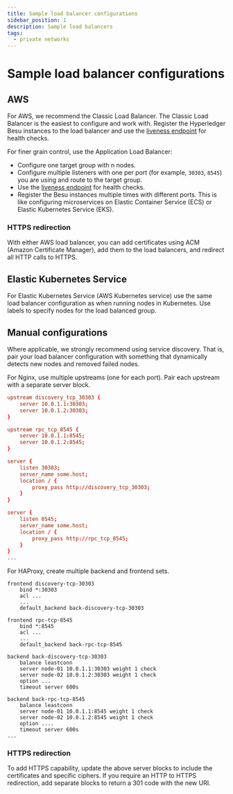 ```yaml
---
title: Sample load balancer configurations
sidebar_position: 1
description: Sample load balancers
tags:
  - private networks
---
```


# Sample load balancer configurations

## AWS

For AWS, we recommend the Classic Load Balancer. The Classic Load Balancer is the easiest to configure and work with. Register the Hyperledger Besu instances to the load balancer and use the [liveness endpoint](../use-besu-api/json-rpc.md#readiness-and-liveness-endpoints) for health checks.

For finer grain control, use the Application Load Balancer:

- Configure one target group with n nodes.
- Configure multiple listeners with one per port (for example, `30303`, `8545`) you are using and route to the target group.
- Use the [liveness endpoint](../use-besu-api/json-rpc.md#readiness-and-liveness-endpoints) for health checks.
- Register the Besu instances multiple times with different ports. This is like configuring microservices on Elastic Container Service (ECS) or Elastic Kubernetes Service (EKS).

### HTTPS redirection

With either AWS load balancer, you can add certificates using ACM (Amazon Certificate Manager), add them to the load balancers, and redirect all HTTP calls to HTTPS.

## Elastic Kubernetes Service

For Elastic Kubernetes Service (AWS Kubernetes service) use the same load balancer configuration as when running nodes in Kubernetes. Use labels to specify nodes for the load balanced group.

## Manual configurations

Where applicable, we strongly recommend using service discovery. That is, pair your load balancer configuration with something that dynamically detects new nodes and removed failed nodes.

For Nginx, use multiple upstreams (one for each port). Pair each upstream with a separate server block.

```conf title="Upstreams paired with server blocks"
upstream discovery_tcp_30303 {
    server 10.0.1.1:30303;
    server 10.0.1.2:30303;
}

upstream rpc_tcp_8545 {
    server 10.0.1.1:8545;
    server 10.0.1.2:8545;
}

server {
    listen 30303;
    server_name some.host;
    location / {
        proxy_pass http://discovery_tcp_30303;
    }
}

server {
    listen 8545;
    server_name some.host;
    location / {
        proxy_pass http://rpc_tcp_8545;
    }
}
...
```

For HAProxy, create multiple backend and frontend sets.

```text title="Multiple backend and frontend sets"
frontend discovery-tcp-30303
    bind *:30303
    acl ...
    ...
    default_backend back-discovery-tcp-30303

frontend rpc-tcp-8545
    bind *:8545
    acl ...
    ...
    default_backend back-rpc-tcp-8545

backend back-discovery-tcp-30303
    balance leastconn
    server node-01 10.0.1.1:30303 weight 1 check
    server node-02 10.0.1.2:30303 weight 1 check
    option ...
    timeout server 600s

backend back-rpc-tcp-8545
    balance leastconn
    server node-01 10.0.1.1:8545 weight 1 check
    server node-02 10.0.1.2:8545 weight 1 check
    option ....
    timeout server 600s
...
```

### HTTPS redirection

To add HTTPS capability, update the above server blocks to include the certificates and specific ciphers. If you require an HTTP to HTTPS redirection, add separate blocks to return a 301 code with the new URI.
